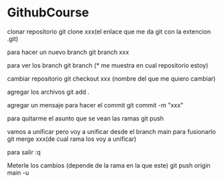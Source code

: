 # GithubCourse

clonar repositorio
   git clone xxx(el enlace que me da git con la extencion .git)

para hacer un nuevo branch
   git branch xxx

para ver los branch
   git branch (* me muestra en cual repositorio estoy)

cambiar repositorio
   git checkout xxx (nombre del que me quiero cambiar)

agregar los archivos
   git add .

agregar un mensaje para hacer el commit
   git commit -m "xxx"

para quitarme el asunto que se vean las ramas
   git push

vamos a unificar pero voy a unificar desde el branch main para fusionarlo
   git merge xxx(de cual rama los voy a unificar)

para salir
   :q

Meterle los cambios (depende de la rama en la que este)
   git push origin main -u